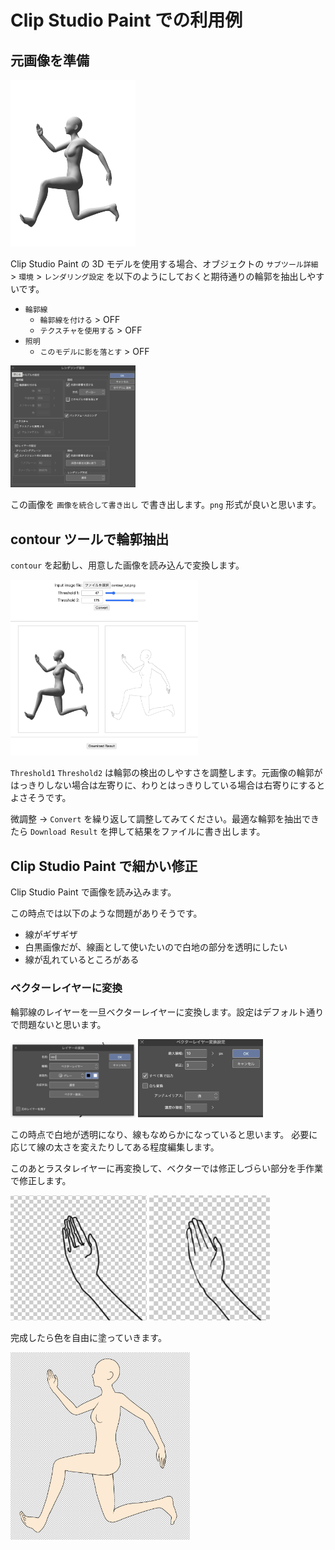 # Clip Studio Paint での利用例

## 元画像を準備

<img src="./images/csp_howto/original.png" width="200">

Clip Studio Paint の 3D モデルを使用する場合、オブジェクトの `サブツール詳細` > `環境` > `レンダリング設定` を以下のようにしておくと期待通りの輪郭を抽出しやすいです。

- `輪郭線`
    - `輪郭線を付ける` > OFF
    - `テクスチャを使用する` > OFF
- `照明`
    - `このモデルに影を落とす` > OFF

<img src="./images/csp_howto/render_setting.png" width="200">

この画像を `画像を統合して書き出し` で書き出します。`png` 形式が良いと思います。

## contour ツールで輪郭抽出

`contour` を起動し、用意した画像を読み込んで変換します。

<img src="./images/csp_howto/browser.png" width="300">

`Threshold1` `Threshold2` は輪郭の検出のしやすさを調整します。元画像の輪郭がはっきりしない場合は左寄りに、わりとはっきりしている場合は右寄りにするとよさそうです。

微調整 → `Convert` を繰り返して調整してみてください。最適な輪郭を抽出できたら `Download Result` を押して結果をファイルに書き出します。

## Clip Studio Paint で細かい修正

Clip Studio Paint で画像を読み込みます。

この時点では以下のような問題がありそうです。

- 線がギザギザ
- 白黒画像だが、線画として使いたいので白地の部分を透明にしたい
- 線が乱れているところがある

### ベクターレイヤーに変換

輪郭線のレイヤーを一旦ベクターレイヤーに変換します。設定はデフォルト通りで問題ないと思います。

<img src="./images/csp_howto/convert_vector.png" width="200">
<img src="./images/csp_howto/vector_setting.png" width="200">

この時点で白地が透明になり、線もなめらかになっていると思います。
必要に応じて線の太さを変えたりしてある程度編集します。

このあとラスタレイヤーに再変換して、ベクターでは修正しづらい部分を手作業で修正します。

<img src="./images/csp_howto/hand_before.png" height="200">
<img src="./images/csp_howto/hand_after.png" height="200">

完成したら色を自由に塗っていきます。

<img src="./images/csp_howto/finish.png" height="300">




